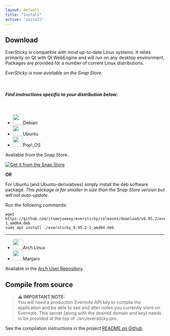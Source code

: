 ```yaml
---
layout: default
title: "Install"
active: "install"
---
```


## Download

EverSticky is compatible with most up-to-date Linux systems. It relies primarily on Qt with Qt WebEngine and will run on any desktop environment.
Packages are provided for a number of current Linux distributions.

_EverSticky is now available on the Snap Store._

<br/>

##### Find instructions specific to your distribution below:
<br/>
<div class="row pt-3">
    <div class="col-md-3">
        <ul class="list-unstyled">
            <li class="pb-2"><img width="32" height="32" class="d-inline-block me-2" src="{{ "/assets/img/distros/debian.png" }}" />Debian</li>
            <li class="pb-2"><img width="32" height="32" class="d-inline-block me-2" src="{{ "/assets/img/distros/ubuntu.png" }}" />Ubuntu</li>
            <li class="pb-2"><img width="32" height="32" class="d-inline-block me-2" src="{{ "/assets/img/distros/pop_os.png" }}" />Pop!_OS</li>
        </ul>
    </div>
    <div class="col-md-9">
        <p>Available from the Snap Store.</p>
        <p><a href="https://snapcraft.io/eversticky">
            <img alt="Get it from the Snap Store" src="{{ "/assets/img/snap-store-black.svg" }}" />
        </a></p>
        <p><b>OR</b></p>
        <p>For Ubuntu (and Ubuntu-deriviatives) simply install the deb software package. <i>This package is far smaller in size than the Snap Store version but will not auto-update.</i></p>
        <p>Run the following commands:</p>
        <pre><code>wget https://github.com/itsmejoeeey/eversticky/releases/download/v0.95.2/eversticky_0.95.2-1_amd64.deb
sudo apt install ./eversticky_0.95.2-1_amd64.deb</code></pre>
    </div>
</div>

<hr class="my-3 mx-auto">

<div class="row pt-3 pb-4">
    <div class="col-md-3">
        <ul class="list-unstyled">
            <li class="pb-2"><img width="32" height="32" class="d-inline-block me-2" src="{{ "/assets/img/distros/arch.png" }}" />Arch Linux</li>
            <li class="pb-2"><img width="32" height="32" class="d-inline-block me-2" src="{{ "/assets/img/distros/manjaro.png" }}" />Manjaro</li>
        </ul>
    </div>
    <div class="col-md-9 styled-links">
        <p>Available in the <a href="https://aur.archlinux.org/packages/eversticky/">Arch User Repository</a>.</p>
    </div>
</div>

## Compile from source

> **⚠ IMPORTANT NOTE:**  
> You will need a production Evernote API key to compile the application and be able to see and alter notes you currently store on Evernote. This secret (along with the desired domain and key) needs to be provided at the top of ./src/eversticky.pro.

<p class="styled-links">
    See the compilation instructions in the project <a href="https://github.com/itsmejoeeey/eversticky#compiling-from-source">README on Github</a>.
</p>

